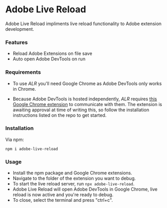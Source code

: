 # Adobe Live Reload

Adobe Live Reload impliments live reload functionality to Adobe extension development.

### Features

- Reload Adobe Extensions on file save
- Auto open Adobe DevTools on run

### Requirements

- To use *ALR* you'll need Google Chrome as Adobe DevTools only works in Chrome.

- Because Adobe DevTools is hosted independently, *ALR* requires [this Google Chrome extension](https://github.com/duncanlutz/adobe_live_reload_assistant) to communicate with them. The extension is awaiting approval at time of writing this, so follow the installation instructions listed on the repo to get started.

### Installation

Via npm:

`npm i adobe-live-reload`

### Usage

- Install the npm package and Google Chrome extensions.
- Navigate to the folder of the extension you want to debug.
- To start the live reload server, run `npx adobe-live-reload`.
- Adobe Live Reload will open Adobe DevTools in Google Chrome, live reload is now active and you're ready to debug.
- To close, select the terminal and press "ctrl+c".
